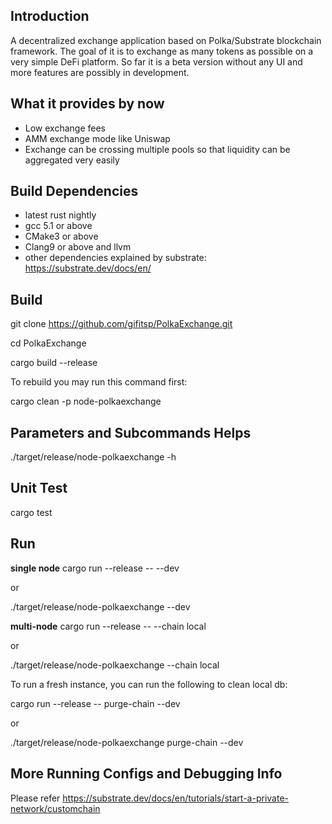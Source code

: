 ## Introduction
A decentralized exchange application based on Polka/Substrate blockchain framework. The goal of it is to exchange as many tokens as possible on a very simple DeFi platform. So far it is a beta version without any UI and more features are possibly in development.

## What it provides by now
* Low exchange fees
* AMM exchange mode like Uniswap
* Exchange can be crossing multiple pools so that liquidity can be aggregated very easily

## Build Dependencies
* latest rust nightly
* gcc 5.1 or above
* CMake3 or above
* Clang9 or above and llvm
* other dependencies explained by substrate: https://substrate.dev/docs/en/

## Build
git clone https://github.com/gifitsp/PolkaExchange.git

cd PolkaExchange

cargo build --release


To rebuild you may run this command first:

cargo clean -p node-polkaexchange

## Parameters and Subcommands Helps
./target/release/node-polkaexchange -h

## Unit Test
cargo test

## Run
**single node**
cargo run --release -- --dev

or

./target/release/node-polkaexchange --dev

**multi-node**
cargo run --release -- --chain local

or

./target/release/node-polkaexchange --chain local


To run a fresh instance, you can run the following to clean local db:

cargo run --release -- purge-chain --dev

or

./target/release/node-polkaexchange purge-chain --dev


## More Running Configs and Debugging Info
Please refer https://substrate.dev/docs/en/tutorials/start-a-private-network/customchain
